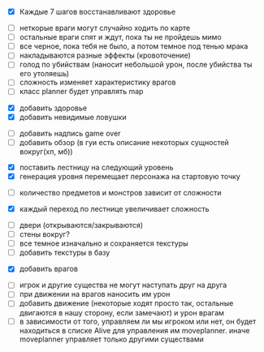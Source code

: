 * [x] Каждые 7 шагов восстанавливают здоровье
- [ ] неткорые враги могут случайно ходить по карте
- [ ] остальные враги спят и ждут, пока ты не пройдешь мимо
- [ ] все черное, пока тебя не было, а потом темное под тенью мрака
- [ ] накладываются разные эффекты (кровоточение)
- [ ] голод по убийствам (наносит небольшой урон, после убийства ты его утоляешь)
- [ ] сложность изменяет характеристику врагов
- [ ] класс planner будет управлять map
* [x] добавить здоровье
* [x] добавить невидимые ловушки
- [ ] добавить надпись game over
- [ ] добавить обзор (в гуи есть описание некоторых сущностей вокруг(хп, мб))
* [x] поставить лестницу на следующий уровень
* [x] генерация уровня перемещает персонажа на стартовую точку 
- [ ] количество предметов и монстров зависит от сложности 
* [x] каждый переход по лестнице увеличивает сложность
- [ ] двери (открываются/закрываются) 
- [ ] стены вокруг? 
- [ ] все темное изначально и сохраняется текстуры 
- [ ] добавить текстуры в базу 
* [x] добавить врагов
- [ ] игрок и другие существа не могут наступать друг на друга
- [ ] при движении на врагов наносить им урон
- [ ] добавить движение (некоторые ходят просто так, остальные двигаются в нашу сторону, если замечают) и урон врагам
- [ ] в зависимости от того, управляем ли мы игроком или нет, он будет находиться в списке Alive для управления им moveplanner. иначе moveplanner управляет только другими существами
